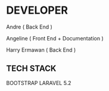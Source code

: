 # DEVELOPER

Andre ( Back End )

Angeline ( Front End + Documentation )

Harry Ermawan ( Back End )


## TECH STACK

BOOTSTRAP
LARAVEL 5.2
